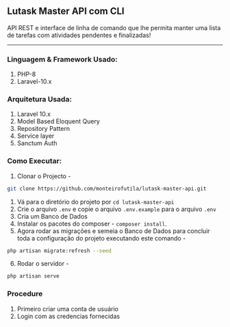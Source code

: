 ## Lutask Master API com CLI
API REST e interface de linha de comando que lhe permita manter uma lista de tarefas com atividades pendentes e finalizadas!

----

### Linguagem & Framework Usado:
1. PHP-8
1. Laravel-10.x

### Arquitetura Usada:
1. Laravel 10.x
1. Model Based Eloquent Query
1. Repository Pattern
1. Service layer
1. Sanctum Auth

### Como Executar:
1. Clonar o Projecto - 

```bash
git clone https://github.com/monteirofutila/lutask-master-api.git
```
1. Vá para o diretório do projeto por `cd lutask-master-api`
2. Crie o arquivo `.env` e copie o arquivo `.env.example` para o arquivo `.env`
3. Cria um Banco de Dados
4. Instalar os pacotes do composer - `composer install`.
5. Agora rodar as migrações e semeia o Banco de Dados para concluir toda a configuração do projeto executando este comando -
``` bash
php artisan migrate:refresh --seed
```
6. Rodar o servidor -
``` bash
php artisan serve
```

### Procedure
1. Primeiro criar uma conta de usuário
2. Login com as credencias fornecidas

